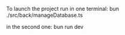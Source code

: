 To launch the project run in one terminal:
bun ./src/back/manageDatabase.ts

in the second one:
bun run dev